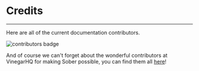 # Credits
---

Here are all of the current documentation contributors.

![contributors badge](https://readme-contribs.as93.net/contributors/SoberDocs/soberdocs.github.io?avatarSize=64&shape=circle&fontSize=12&textColor=white&fontFamily=Noto%20Sans)

And of course we can't forget about the wonderful contributors at VinegarHQ for making Sober possible, you can find them all [here](https://github.com/vinegarhq)!